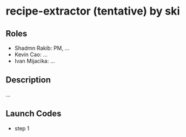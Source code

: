 # recipe-extractor (tentative) by ski

## Roles
- Shadmn Rakib: PM, ...
- Kevin Cao: ...
- Ivan Mijacika: ...

## Description
...

## Launch Codes
- step 1
